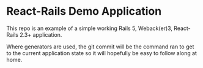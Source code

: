 # React-Rails Demo Application

This repo is an example of a simple working Rails 5, Weback(er)3, React-Rails 2.3+ application.

Where generators are used, the git commit will be the command ran to get to the current application state so it will hopefully be easy to follow along at home.